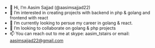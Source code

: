 - 👋 Hi, I’m Aasim Sajjad (@aasimsajjad22)
- 👀 I’m interested in creating projects with backend in php & golang and frontend with react
- 🌱 I’m currently looking to persue my career in golang & react.
- 💞️ I’m looking to collaborate on golang & php projects
- 📫 You can reach out to me at skype: aasim_tstairs or email: aasimsajjad22@gmail.com

<!---
aasimsajjad22/aasimsajjad22 is a ✨ special ✨ repository because its `README.md` (this file) appears on your GitHub profile.
You can click the Preview link to take a look at your changes.
--->
